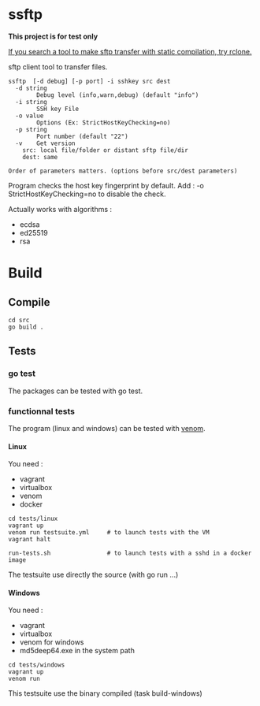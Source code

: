 # ssftp

**This project is for test only**

[If you search a tool to make sftp transfer with static compilation, try rclone.](https://rclone.org/)

sftp client tool to transfer files. 

```
ssftp  [-d debug] [-p port] -i sshkey src dest
  -d string
        Debug level (info,warn,debug) (default "info")
  -i string
        SSH key File
  -o value
        Options (Ex: StrictHostKeyChecking=no) 
  -p string
        Port number (default "22")
  -v    Get version
    src: local file/folder or distant sftp file/dir
    dest: same

Order of parameters matters. (options before src/dest parameters)
```

Program checks the host key fingerprint by default. Add : -o StrictHostKeyChecking=no to disable the check.

Actually works with algorithms :

* ecdsa
* ed25519
* rsa

# Build

## Compile

```
cd src
go build . 
```

## Tests

### go test

The packages can be tested with go test.

### functionnal tests

The program (linux and windows) can be tested with [venom](https://github.com/ovh/venom).

#### Linux

You need :

* vagrant
* virtualbox
* venom
* docker

```
cd tests/linux
vagrant up
venom run testsuite.yml     # to launch tests with the VM
vagrant halt

run-tests.sh                # to launch tests with a sshd in a docker image
```

The testsuite use directly the source (with go run ...)

#### Windows

You need :

* vagrant
* virtualbox
* venom for windows
* md5deep64.exe in the system path

```
cd tests/windows
vagrant up
venom run
```

This testsuite use the binary compiled (task build-windows)